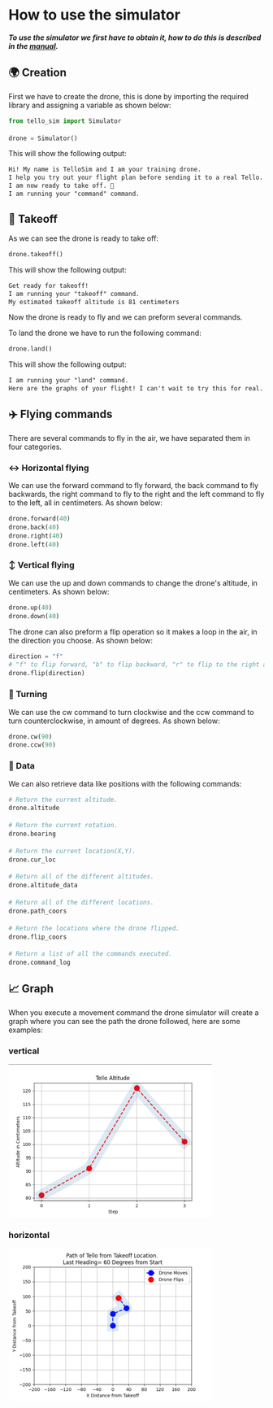# How to use the simulator

***To use the simulator we first have to obtain it, how to do this is described in the [manual](/Week%202/Manual%20Simulation/README.md).***

## :earth_africa: Creation
First we have to create the drone, this is done by importing the required library and assigning a variable as shown below:

```python
from tello_sim import Simulator

drone = Simulator()
```

This will show the following output:

```
Hi! My name is TelloSim and I am your training drone.
I help you try out your flight plan before sending it to a real Tello.
I am now ready to take off. 🚁
I am running your "command" command.
```

## :rocket: Takeoff
As we can see the drone is ready to take off:

```python
drone.takeoff()
```

This will show the following output:

```
Get ready for takeoff!
I am running your "takeoff" command.
My estimated takeoff altitude is 81 centimeters
```

Now the drone is ready to fly and we can preform several commands.

To land the drone we have to run the following command:

```python
drone.land()
```

This will show the following output:

```
I am running your "land" command.
Here are the graphs of your flight! I can't wait to try this for real.
```

## :airplane: Flying commands
There are several commands to fly in the air, we have separated them in four categories.

### :left_right_arrow: Horizontal flying
We can use the forward command to fly forward, the back command to fly backwards, the right command to fly to the right and the left command to fly to the left, all in centimeters. As shown below:

```python
drone.forward(40)
drone.back(40)
drone.right(40)
drone.left(40)
```

### :arrow_up_down: Vertical flying
We can use the up and down commands to change the drone's altitude, in centimeters. As shown below:

```python
drone.up(40)
drone.down(40)
```

The drone can also preform a flip operation so it makes a loop in the air, in the direction you choose. As shown below:

```python
direction = "f"
# "f" to flip forward, "b" to flip backward, "r" to flip to the right and "l" to flip to the left.
drone.flip(direction)
```

### :arrows_counterclockwise: Turning
We can use the cw command to turn clockwise and the ccw command to turn counterclockwise, in amount of degrees. As shown below:

```python
drone.cw(90)
drone.ccw(90)
```

### :floppy_disk: Data
We can also retrieve data like positions with the following commands:

```python
# Return the current altitude.
drone.altitude

# Return the current rotation.
drone.bearing

# Return the current location(X,Y).
drone.cur_loc

# Return all of the different altitudes.
drone.altitude_data

# Return all of the different locations.
drone.path_coors

# Return the locations where the drone flipped.
drone.flip_coors

# Return a list of all the commands executed.
drone.command_log
```

## :chart_with_upwards_trend: Graph
When you execute a movement command the drone simulator will create a graph where you can see the path the drone followed, here are some examples:

### vertical

<img src="/Media/verGraph.png" width="400"/>

### horizontal

<img src="/Media/horGraph.png" width="400"/>
